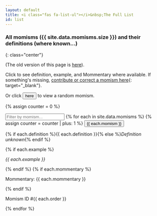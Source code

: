 ```yaml
---
layout: default
title: <i class="fas fa-list-ul"></i>&nbsp;The Full List 
id: list
---
```

### All momisms ({{ site.data.momisms.size }}) and their definitions (where known...)
{: class="center"}

(The old version of this page is [here](/old_list.html)).

Click to see definition, example, and Mommentary where available. If something's missing, [contribute or correct a momism here](https://docs.google.com/forms/d/e/1FAIpQLSdfmzsR2Z4hB9AG-CfEiPwZClB78tSY3SPVOWi4XbDCeGZQog/viewform){: target="_blank"}.

Or click <button class="randombtn color-triad-2 w3-round-large w3-border w3-ripple" onclick="randomMomism()">here</button> to view a random momism.
<br>

{% assign counter = 0 %}
<div id="myDropdown" class="dropdown-content">
      <input class="w3-input w3-border w3-round" type="text" placeholder="Filter by momism..." id="myInput" onkeyup="filterFunction()">
{% for each in site.data.momisms %}
{% assign counter = counter | plus: 1 %}
<button id="momism_id{{ each.order }}" onclick="openAccordion('momism{{ counter }}')" class="w3-button w3-block smiley turquoise w3-left-align ">{{ each.momism }}</button>
<div id="momism{{ counter }}" class="w3-hide w3-container">
    <p>{% if each.definition %}{{ each.definition }}{% else %}<em>Definition unknown</em>{% endif %}</p>
    {% if each.example %}<p><em>{{ each.example }}</em></p>{% endif %}
    {% if each.mommentary %}<p>Mommentary: {{ each.mommentary }}</p>{% endif %}
    <p>Momism ID #{{ each.order }}</p>
</div>
{% endfor %}
<script src="/assets/js/filter.js"></script>
